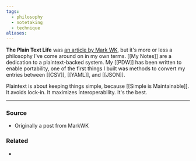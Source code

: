 ```yaml
---
tags:
  - philosophy
  - notetaking
  - technique
aliases:
---
```

**The Plain Text Life** was [an article by Mark WK](http://www.markwk.com/plain-text-life.html), but it's more or less a philosophy I've come around on in my own terms. [[My Notes]] are a dedication to a plaintext-backed system. My [[PDW]] has been written to enable portability, one of the first things I built was methods to convert my entries between [[CSV]], [[YAML]], and [[JSON]].

Plaintext is about keeping things simple, because [[Simple is Maintainable]]. It avoids lock-in. It maximizes interoperability. It's the best.
****
### Source
- Originally a post from MarkWK
### Related
- 